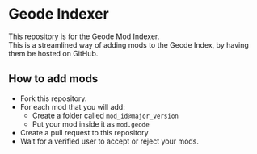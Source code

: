 # Geode Indexer

This repository is for the Geode Mod Indexer. \
This is a streamlined way of adding mods to the Geode Index, by having them be hosted on GitHub.

## How to add mods  
* Fork this repository.  
* For each mod that you will add:  
  * Create a folder called `mod_id@major_version`
  * Put your mod inside it as `mod.geode`
* Create a pull request to this repository
* Wait for a verified user to accept or reject your mods.
